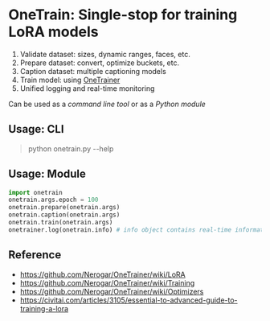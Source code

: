 # OneTrain: Single-stop for training LoRA models

1. Validate dataset: sizes, dynamic ranges, faces, etc.
2. Prepare dataset: convert, optimize buckets, etc.
3. Caption dataset: multiple captioning models
4. Train model: using [OneTrainer](https://github.com/Nerogar/OneTrainer/)
5. Unified logging and real-time monitoring

Can be used as a *command line tool* or as a *Python module*  

## Usage: CLI

> python onetrain.py --help

## Usage: Module

```py
import onetrain
onetrain.args.epoch = 100
onetrain.prepare(onetrain.args)
onetrain.caption(onetrain.args)
onetrain.train(onetrain.args)
onetrainer.log(onetrain.info) # info object contains real-time information about training that can be monitored
```

## Reference

- <https://github.com/Nerogar/OneTrainer/wiki/LoRA>
- <https://github.com/Nerogar/OneTrainer/wiki/Training>
- <https://github.com/Nerogar/OneTrainer/wiki/Optimizers>
- <https://civitai.com/articles/3105/essential-to-advanced-guide-to-training-a-lora>
